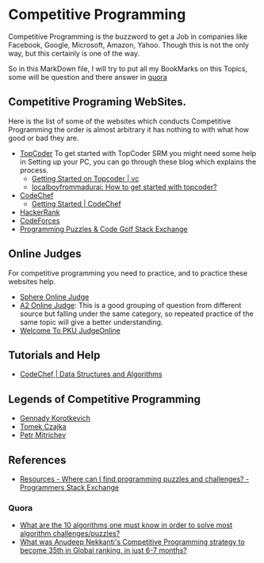 # Competitive Programming #

Competitive Programming is the buzzword to get a Job in companies like Facebook, Google, Microsoft, Amazon, Yahoo. Though this is not the only way, but this certainly is one of the way.

So in this MarkDown file, I will try to put all my BookMarks on this Topics, some will be question and there answer in [quora](http://www.quora.com)

## Competitive Programing WebSites. ##
Here is the list of some of the websites which conducts Competitive Programming the order is almost arbitrary it has nothing to with what how good or bad they are.

* [TopCoder](http://www.topcoder.com/)
To get started with TopCoder SRM you might need some help in Setting up your PC, you can go through these blog which explains the process. 
    -   [Getting Started on Topcoder | vc](http://thevc.wordpress.com/2008/02/27/getting-started-on-topcoder/)
    -   [localboyfrommadurai: How to get started with topcoder?](http://localboyfrommadurai.blogspot.in/2011/12/new-to-topcoder.html)
* [CodeChef](http://www.codechef.com/)
    - [Getting Started | CodeChef](http://www.codechef.com/getting-started)
* [HackerRank](https://www.hackerrank.com/)
* [CodeForces](http://codeforces.com/)
* [Programming Puzzles & Code Golf Stack Exchange ](http://codegolf.stackexchange.com/)

## Online Judges ##
For competitive programming you need to practice, and to practice these websites help.

* [Sphere Online Judge](http://www.spoj.com/problems/classical/sort=-6)
* [A2 Online Judge](http://ahmed-aly.com/Categories.jsp): This is a good grouping of question from different source but falling under the same category, so repeated practice of the same topic will give a better understanding.
* [Welcome To PKU JudgeOnline](http://poj.org/)

## Tutorials and Help ##

* [CodeChef | Data Structures and Algorithms](http://discuss.codechef.com/questions/48877/data-structures-and-algorithms)


## Legends of Competitive Programming ##

* [Gennady Korotkevich](http://en.wikipedia.org/wiki/Gennady_Korotkevich)
* [Tomek Czajka](http://community.topcoder.com/tc?module=MemberProfile&cr=144400)
* [Petr Mitrichev](http://en.wikipedia.org/wiki/Petr_Mitrichev)

## References ##

* [Resources - Where can I find programming puzzles and challenges? - Programmers Stack Exchange](http://programmers.stackexchange.com/questions/756/where-can-i-find-programming-puzzles-and-challenges/764#764)

### Quora ###
* [What are the 10 algorithms one must know in order to solve most algorithm challenges/puzzles? ](http://www.quora.com/What-are-the-10-algorithms-one-must-know-in-order-to-solve-most-algorithm-challenges-puzzles)
* [What was Anudeep Nekkanti's Competitive Programming strategy to become 35th in Global ranking, in just 6-7 months?](http://www.quora.com/What-was-Anudeep-Nekkantis-Competitive-Programming-strategy-to-become-35th-in-Global-ranking-in-just-6-7-months)



